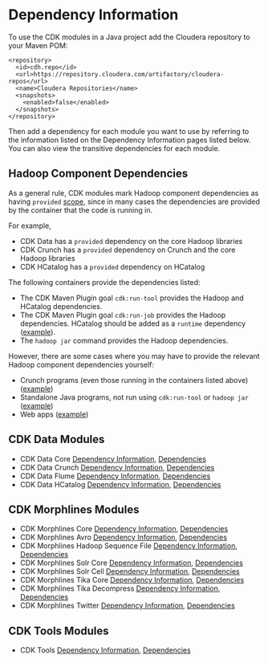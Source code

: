 # Dependency Information

To use the CDK modules in a Java project add the Cloudera repository to your Maven POM:

    <repository>
      <id>cdh.repo</id>
      <url>https://repository.cloudera.com/artifactory/cloudera-repos</url>
      <name>Cloudera Repositories</name>
      <snapshots>
        <enabled>false</enabled>
      </snapshots>
    </repository>

Then add a dependency for each module you want to use by referring to the
information listed on the Dependency Information pages listed below.
You can also view the transitive dependencies for each module.

## Hadoop Component Dependencies

As a general rule, CDK modules mark Hadoop component dependencies as having `provided`
[scope](http://maven.apache.org/guides/introduction/introduction-to-dependency-mechanism.html#Transitive_Dependencies),
since in many cases the dependencies are provided by the container that the code is
running in.

For example,

* CDK Data has a `provided` dependency on the core Hadoop libraries
* CDK Crunch has a `provided` dependency on Crunch and the core Hadoop libraries
* CDK HCatalog has a `provided` dependency on HCatalog

The following containers provide the dependencies listed:

* The CDK Maven Plugin goal `cdk:run-tool` provides the Hadoop and HCatalog dependencies.
* The CDK Maven Plugin goal `cdk:run-job` provides the Hadoop dependencies. HCatalog
should be added as a `runtime` dependency ([example](https://github.com/cloudera/cdk-examples/tree/master/demo/demo-oozie)).
* The `hadoop jar` command provides the Hadoop dependencies.

However, there are some cases where you may have to provide the relevant Hadoop component
dependencies yourself:

* Crunch programs (even those running in the containers listed above) ([example](https://github.com/cloudera/cdk-examples/tree/master/demo/demo-crunch))
* Standalone Java programs, not run using `cdk:run-tool` or `hadoop jar` ([example](https://github.com/cloudera/cdk-examples/tree/master/dataset))
* Web apps ([example](https://github.com/cloudera/cdk-examples/tree/master/logging-webapp))

## CDK Data Modules

* CDK Data Core
 [Dependency Information](cdk-data/cdk-data-core/dependency-info.html),
 [Dependencies](cdk-data/cdk-data-core/dependencies.html)
* CDK Data Crunch
 [Dependency Information](cdk-data/cdk-data-crunch/dependency-info.html),
 [Dependencies](cdk-data/cdk-data-crunch/dependencies.html)
* CDK Data Flume
 [Dependency Information](cdk-data/cdk-data-flume/dependency-info.html),
 [Dependencies](cdk-data/cdk-data-flume/dependencies.html)
* CDK Data HCatalog
 [Dependency Information](cdk-data/cdk-data-hcatalog/dependency-info.html),
 [Dependencies](cdk-data/cdk-data-hcatalog/dependencies.html)

## CDK Morphlines Modules

* CDK Morphlines Core
 [Dependency Information](cdk-morphlines/cdk-morphlines-core/dependency-info.html),
 [Dependencies](cdk-morphlines/cdk-morphlines-core/dependencies.html)
* CDK Morphlines Avro
 [Dependency Information](cdk-morphlines/cdk-morphlines-avro/dependency-info.html),
 [Dependencies](cdk-morphlines/cdk-morphlines-avro/dependencies.html)
* CDK Morphlines Hadoop Sequence File
 [Dependency Information](cdk-morphlines/cdk-morphlines-hadoop-sequencefile/dependency-info.html),
 [Dependencies](cdk-morphlines/cdk-morphlines-hadoop-sequencefile/dependencies.html)
* CDK Morphlines Solr Core
 [Dependency Information](cdk-morphlines/cdk-morphlines-solr-core/dependency-info.html),
 [Dependencies](cdk-morphlines/cdk-morphlines-solr-core/dependencies.html)
* CDK Morphlines Solr Cell
 [Dependency Information](cdk-morphlines/cdk-morphlines-solr-cell/dependency-info.html),
 [Dependencies](cdk-morphlines/cdk-morphlines-solr-cell/dependencies.html)
* CDK Morphlines Tika Core
 [Dependency Information](cdk-morphlines/cdk-morphlines-tika-core/dependency-info.html),
 [Dependencies](cdk-morphlines/cdk-morphlines-tika-core/dependencies.html)
* CDK Morphlines Tika Decompress
 [Dependency Information](cdk-morphlines/cdk-morphlines-tika-decompress/dependency-info.html),
 [Dependencies](cdk-morphlines/cdk-morphlines-tika-decompress/dependencies.html)
* CDK Morphlines Twitter
 [Dependency Information](cdk-morphlines/cdk-morphlines-twitter/dependency-info.html),
 [Dependencies](cdk-morphlines/cdk-morphlines-twitter/dependencies.html)

## CDK Tools Modules

* CDK Tools
 [Dependency Information](cdk-tools/dependency-info.html),
 [Dependencies](cdk-tools/dependencies.html)
